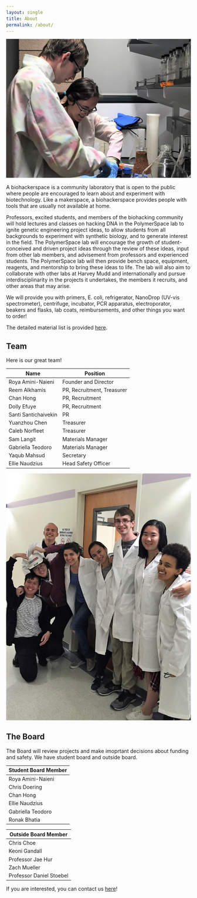 ```yaml
---
layout: single
title: About
permalink: /about/
---
```


![lab space picture](/assets/lab_space_6.png)

A biohackerspace is a community laboratory that is open to the public where people are encouraged to learn about and experiment with biotechnology. Like a makerspace, a biohackerspace provides people with tools that are usually not available at home. 

Professors, excited students, and members of the biohacking community will hold lectures and classes on hacking DNA in the PolymerSpace lab to ignite genetic engineering project ideas, to allow students from all backgrounds to experiment with synthetic biology, and to generate interest in the field. The PolymerSpace lab will encourage the growth of student-conceived and driven project ideas through the review of these ideas, input from other lab members, and advisement from professors and experienced students. The PolymerSpace lab will then provide bench space, equipment, reagents, and mentorship to bring these ideas to life.  The lab will also aim to collaborate with other labs at Harvey Mudd and internationally and pursue interdisciplinarity in the projects it undertakes, the members it recruits, and other areas that may arise.

We will provide you with primers, E. coli, refrigerator, NanoDrop (UV-vis spectrometer), centrifuge, incubator, PCR apparatus, electroporator, beakers and flasks, lab coats, reimbursements, and other things you want to order!

The detailed material list is provided [here](/inventory/).

## Team

Here is our great team!

| Name                      | Position                      |
|---------------------------|-------------------------------|
| Roya Amini-Naieni         | Founder and Director          |
| Reem Alkhamis             | PR, Recruitment, Treasurer    |
| Chan Hong                 | PR, Recruitment               |
| Dolly Efuye               | PR, Recruitment               |
| Santi Santichaivekin      | PR                            |
| Yuanzhou Chen             | Treasurer                     |
| Caleb Norfleet            | Treasurer                     |
| Sam Langit                | Materials Manager             |
| Gabriella Teodoro         | Materials Manager             |
| Yaqub Mahsud              | Secretary                     |
| Ellie Naudzius            | Head Safety Officer           |

![Team group pic](/assets/team_group_pic.png)

## The Board

The Board will review projects and make imoprtant decisions about funding and safety. We have student board and outside board.

| Student Board Member  |
|-----------------------|
| Roya Amini-Naieni     |
| Chris Doering         |
| Chan Hong             |
| Ellie Naudzius        |
| Gabriella Teodoro     |
| Ronak Bhatia          |

| Outside Board Member      |
|---------------------------|
| Chris Choe                |
| Keoni Gandall             |
| Professor Jae Hur         |
| Zach Mueller              |
| Professor Daniel Stoebel  |

If you are interested, you can contact us [here][contact-us]!

[contact-us]: /contact-us/

